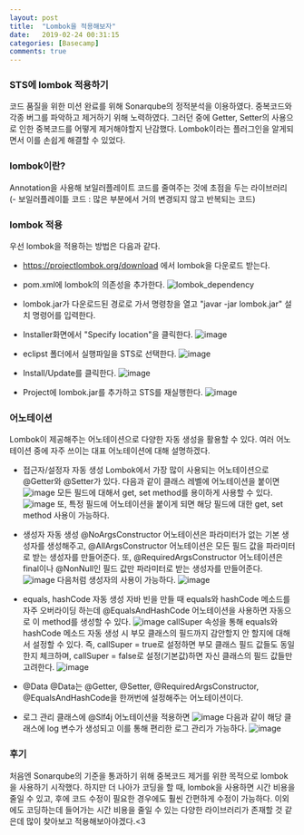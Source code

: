 ```yaml
---
layout: post
title:  "Lombok을 적용해보자"
date:   2019-02-24 00:31:15
categories: [Basecamp]
comments: true
---
```




### STS에 lombok 적용하기
코드 품질을 위한 미션 완료를 위해 Sonarqube의 정적분석을 이용하였다. 중복코드와 각종 버그를 파악하고 제거하기 위해 노력하였다. 그러던 중에 Getter, Setter의 사용으로 인한 중복코드를 어떻게 제거해야할지 난감했다. Lombok이라는 플러그인을 알게되면서 이를 손쉽게 해결할 수 있었다. 

### lombok이란?
Annotation을 사용해 보일러플레이트 코드를 줄여주는 것에 초점을 두는 라이브러리<br>
(- 보일러플레이틑 코드 : 많은 부분에서 거의 변경되지 않고 반복되는 코드)

### lombok 적용
우선 lombok을 적용하는 방법은 다음과 같다.
* https://projectlombok.org/download 에서 lombok을 다운로드 받는다.

* pom.xml에 lombok의 의존성을 추가한다.
![lombok_dependency](https://user-images.githubusercontent.com/28076434/53289347-4fa22200-37d8-11e9-91b8-632a8c0b88ed.PNG)

* lombok.jar가 다운로드된 경로로 가서 명령창을 열고 "javar -jar lombok.jar" 설치 명령어를 입력한다.

* Installer화면에서 "Specify location"을 클릭한다.
![image](https://user-images.githubusercontent.com/28076434/53289494-f4712f00-37d9-11e9-966c-cf9e5430d042.png)

* eclipst 폴더에서 실행파일을 STS로 선택한다. 
![image](https://user-images.githubusercontent.com/28076434/53289504-2b474500-37da-11e9-901e-10140b324749.png)

* Install/Update를 클릭한다.
![image](https://user-images.githubusercontent.com/28076434/53289519-4d40c780-37da-11e9-8ca2-03f252614b91.png)

* Project에 lombok.jar를 추가하고 STS를 재실행한다.
![image](https://user-images.githubusercontent.com/28076434/53289524-6f3a4a00-37da-11e9-9bcc-4d69ca9d630b.png)

### 어노테이션
Lombok이 제공해주는 어노테이션으로 다양한 자동 생성을 활용할 수 있다. 여러 어노테이션 중에 자주 쓰이는 대표 어노테이션에 대해 설명하겠다.
* 접근자/설정자 자동 생성
Lombok에서 가장 많이 사용되는 어노테이션으로 @Getter와 @Setter가 있다. 다음과 같이 클래스 레벨에 어노테이션을 붙이면
![image](https://user-images.githubusercontent.com/28076434/53289779-d60d3280-37dd-11e9-9895-0aad83ed17eb.png)
모든 필드에 대해서 get, set method를 용이하게 사용할 수 있다.
![image](https://user-images.githubusercontent.com/28076434/53289886-b2e38280-37df-11e9-8e88-6266cd7c4847.png)
또, 특정 필드에 어노테이션을 붙이게 되면 해당 필드에 대한 get, set method 사용이 가능하다.

* 생성자 자동 생성
@NoArgsConstructor 어노테이션은 파라미터가 없는 기본 생성자를 생성해주고, @AllArgsConstructor 어노테이션은 모든 필드 값을 파라미터로 받는 생성자를 만들어준다. 또, @RequiredArgsConstructor 어노테이션은 final이나 @NonNull인 필드 값만 파라미터로 받는 생성자를 만들어준다.
![image](https://user-images.githubusercontent.com/28076434/53289923-53d23d80-37e0-11e9-94b1-beb3d0b51458.png)
다음처럼 생성자의 사용이 가능하다.
![image](https://user-images.githubusercontent.com/28076434/53290267-af062f00-37e4-11e9-9219-460e543c6ba9.png)

* equals, hashCode 자동 생성
자바 빈을 만들 때 equals와 hashCode 메소드를 자주 오버라이딩 하는데 @EqualsAndHashCode 어노테이션을 사용하면 자동으로 이 method를 생성할 수 있다.
![image](https://user-images.githubusercontent.com/28076434/53290319-9a766680-37e5-11e9-91d7-e3ba6a5383d0.png)
callSuper 속성을 통해 equals와 hashCode 메소드 자동 생성 시 부모 클래스의 필드까지 감안할지 안 할지에 대해서 설정할 수 있다. 즉, callSuper = true로 설정하면 부모 클래스 필드 값들도 동일한지 체크하며, callSuper = false로 설정(기본값)하면 자신 클래스의 필드 값들만 고려한다.
![image](https://user-images.githubusercontent.com/28076434/53290412-83387880-37e7-11e9-9e47-844a96d95c5a.png)

* @Data
@Data는 @Getter, @Setter, @RequiredArgsConstructor, @EqualsAndHashCode을 한꺼번에 설정해주는 어노테이션이다.

* 로그 관리
클래스에 @Slf4j 어노테이션을 적용하면
![image](https://user-images.githubusercontent.com/28076434/53290545-dd860900-37e8-11e9-8bd2-93f7f96df782.png)
다음과 같이 해당 클래스에 log 변수가 생성되고 이를 통해 편리한 로그 관리가 가능하다.
![image](https://user-images.githubusercontent.com/28076434/53290534-aa437a00-37e8-11e9-83ec-808b8755ac88.png)

### 후기
처음엔 Sonarqube의 기준을 통과하기 위해 중복코드 제거를 위한 목적으로 lombok을 사용하기 시작했다. 하지만 더 나아가 코딩을 할 때, lombok을 사용하면 시간 비용을 줄일 수 있고, 후에 코드 수정이 필요한 경우에도 훨씬 간편하게 수정이 가능하다. 이외에도 코딩하는데 들어가는 시간 비용을 줄일 수 있는 다양한 라이브러리가 존재할 것 같은데 많이 찾아보고 적용해보아야겠다.<3 
<!--more-->
